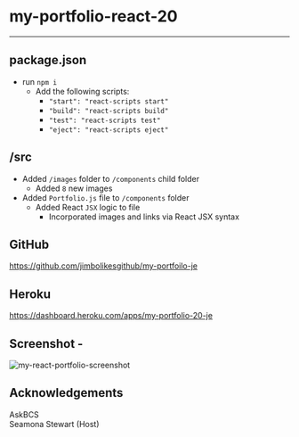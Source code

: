 # my-portfolio-react-20

---  ---

package.json 
----------
* run `npm i`
    - Add the following scripts: 
        * `"start": "react-scripts start"`
        * `"build": "react-scripts build"`
        * `"test": "react-scripts test"`
        * `"eject": "react-scripts eject"`

/src
----------
* Added `/images` folder to `/components` child folder
    - Added `8` new images
* Added `Portfolio.js` file to `/components` folder
    - Added React `JSX` logic to file
        * Incorporated images and links via React JSX syntax

GitHub 
----------
https://github.com/jimbolikesgithub/my-portfoilo-je
<br/>

Heroku 
----------
https://dashboard.heroku.com/apps/my-portfolio-20-je
<br/>

Screenshot - 
----------
![my-react-portfolio-screenshot](https://user-images.githubusercontent.com/97565085/170593670-2f9ffdf9-a3e1-40be-bc4b-c28cc39ecda6.png)



Acknowledgements
----------------
AskBCS<br/>
Seamona Stewart (Host)
